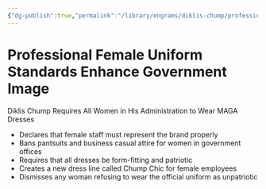 ```yaml
---
{"dg-publish":true,"permalink":"/library/engrams/diklis-chump/professional-female-uniform-standards-enhance-government-image/","tags":["DC/Women","DC/AS1"]}
---
```


# Professional Female Uniform Standards Enhance Government Image
Diklis Chump Requires All Women in His Administration to Wear MAGA Dresses
- Declares that female staff must represent the brand properly  
- Bans pantsuits and business casual attire for women in government offices  
- Requires that all dresses be form-fitting and patriotic  
- Creates a new dress line called Chump Chic for female employees  
- Dismisses any woman refusing to wear the official uniform as unpatriotic
